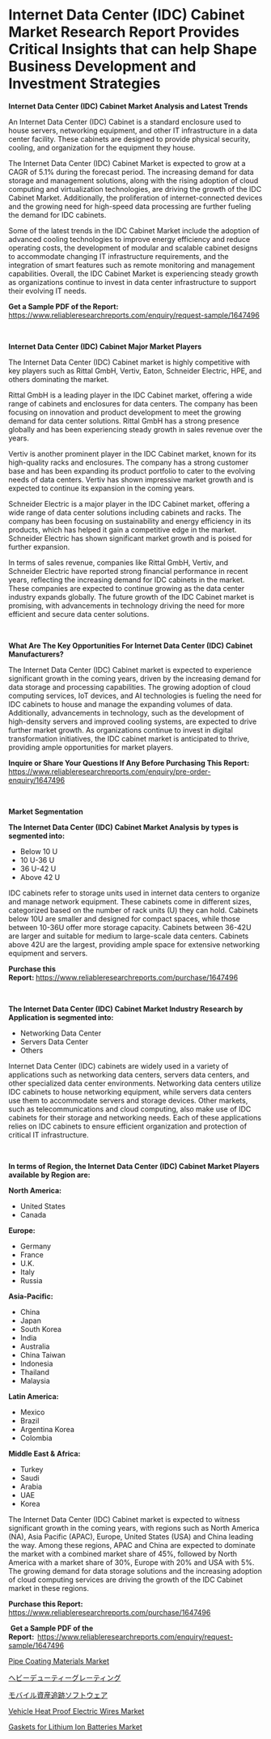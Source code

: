 <p><h1>Internet Data Center (IDC) Cabinet Market Research Report Provides Critical Insights that can help Shape Business Development and Investment Strategies</h1></p><p><strong>Internet Data Center (IDC) Cabinet Market Analysis and Latest Trends</strong></p>
<p><p>An Internet Data Center (IDC) Cabinet is a standard enclosure used to house servers, networking equipment, and other IT infrastructure in a data center facility. These cabinets are designed to provide physical security, cooling, and organization for the equipment they house.</p><p>The Internet Data Center (IDC) Cabinet Market is expected to grow at a CAGR of 5.1% during the forecast period. The increasing demand for data storage and management solutions, along with the rising adoption of cloud computing and virtualization technologies, are driving the growth of the IDC Cabinet Market. Additionally, the proliferation of internet-connected devices and the growing need for high-speed data processing are further fueling the demand for IDC cabinets.</p><p>Some of the latest trends in the IDC Cabinet Market include the adoption of advanced cooling technologies to improve energy efficiency and reduce operating costs, the development of modular and scalable cabinet designs to accommodate changing IT infrastructure requirements, and the integration of smart features such as remote monitoring and management capabilities. Overall, the IDC Cabinet Market is experiencing steady growth as organizations continue to invest in data center infrastructure to support their evolving IT needs.</p></p>
<p><strong>Get a Sample PDF of the Report:&nbsp;</strong> <a href="https://www.reliableresearchreports.com/enquiry/request-sample/1647496">https://www.reliableresearchreports.com/enquiry/request-sample/1647496</a></p>
<p>&nbsp;</p>
<p><strong>Internet Data Center (IDC) Cabinet Major Market Players</strong></p>
<p><p>The Internet Data Center (IDC) Cabinet market is highly competitive with key players such as Rittal GmbH, Vertiv, Eaton, Schneider Electric, HPE, and others dominating the market. </p><p>Rittal GmbH is a leading player in the IDC Cabinet market, offering a wide range of cabinets and enclosures for data centers. The company has been focusing on innovation and product development to meet the growing demand for data center solutions. Rittal GmbH has a strong presence globally and has been experiencing steady growth in sales revenue over the years.</p><p>Vertiv is another prominent player in the IDC Cabinet market, known for its high-quality racks and enclosures. The company has a strong customer base and has been expanding its product portfolio to cater to the evolving needs of data centers. Vertiv has shown impressive market growth and is expected to continue its expansion in the coming years.</p><p>Schneider Electric is a major player in the IDC Cabinet market, offering a wide range of data center solutions including cabinets and racks. The company has been focusing on sustainability and energy efficiency in its products, which has helped it gain a competitive edge in the market. Schneider Electric has shown significant market growth and is poised for further expansion.</p><p>In terms of sales revenue, companies like Rittal GmbH, Vertiv, and Schneider Electric have reported strong financial performance in recent years, reflecting the increasing demand for IDC cabinets in the market. These companies are expected to continue growing as the data center industry expands globally. The future growth of the IDC Cabinet market is promising, with advancements in technology driving the need for more efficient and secure data center solutions.</p></p>
<p>&nbsp;</p>
<p><strong>What Are The Key Opportunities For Internet Data Center (IDC) Cabinet Manufacturers?</strong></p>
<p><p>The Internet Data Center (IDC) Cabinet market is expected to experience significant growth in the coming years, driven by the increasing demand for data storage and processing capabilities. The growing adoption of cloud computing services, IoT devices, and AI technologies is fueling the need for IDC cabinets to house and manage the expanding volumes of data. Additionally, advancements in technology, such as the development of high-density servers and improved cooling systems, are expected to drive further market growth. As organizations continue to invest in digital transformation initiatives, the IDC cabinet market is anticipated to thrive, providing ample opportunities for market players.</p></p>
<p><strong>Inquire or Share Your Questions If Any Before Purchasing This Report:</strong> <a href="https://www.reliableresearchreports.com/enquiry/pre-order-enquiry/1647496">https://www.reliableresearchreports.com/enquiry/pre-order-enquiry/1647496</a></p>
<p>&nbsp;</p>
<p><strong>Market Segmentation</strong></p>
<p><strong>The Internet Data Center (IDC) Cabinet Market Analysis by types is segmented into:</strong></p>
<p><ul><li>Below 10 U</li><li>10 U-36 U</li><li>36 U-42 U</li><li>Above 42 U</li></ul></p>
<p><p>IDC cabinets refer to storage units used in internet data centers to organize and manage network equipment. These cabinets come in different sizes, categorized based on the number of rack units (U) they can hold. Cabinets below 10U are smaller and designed for compact spaces, while those between 10-36U offer more storage capacity. Cabinets between 36-42U are larger and suitable for medium to large-scale data centers. Cabinets above 42U are the largest, providing ample space for extensive networking equipment and servers.</p></p>
<p><strong>Purchase this Report:&nbsp;</strong><a href="https://www.reliableresearchreports.com/purchase/1647496">https://www.reliableresearchreports.com/purchase/1647496</a></p>
<p>&nbsp;</p>
<p><strong>The Internet Data Center (IDC) Cabinet Market Industry Research by Application is segmented into:</strong></p>
<p><ul><li>Networking Data Center</li><li>Servers Data Center</li><li>Others</li></ul></p>
<p><p>Internet Data Center (IDC) cabinets are widely used in a variety of applications such as networking data centers, servers data centers, and other specialized data center environments. Networking data centers utilize IDC cabinets to house networking equipment, while servers data centers use them to accommodate servers and storage devices. Other markets, such as telecommunications and cloud computing, also make use of IDC cabinets for their storage and networking needs. Each of these applications relies on IDC cabinets to ensure efficient organization and protection of critical IT infrastructure.</p></p>
<p>&nbsp;</p>
<p><strong>In terms of Region, the Internet Data Center (IDC) Cabinet Market Players available by Region are:</strong></p>
<p>
    <p> <strong> North America: </strong>
        <ul>
            <li>United States</li>
            <li>Canada</li>
        </ul>
        </p> 
    <p> <strong> Europe: </strong>
        <ul>
            <li>Germany</li>
            <li>France</li>
            <li>U.K.</li>
            <li>Italy</li>
            <li>Russia</li>
        </ul>
        </p> 
    <p> <strong> Asia-Pacific: </strong>
        <ul>
            <li>China</li>
            <li>Japan</li>
            <li>South Korea</li>
            <li>India</li>
            <li>Australia</li>
            <li>China Taiwan</li>
            <li>Indonesia</li>
            <li>Thailand</li>
            <li>Malaysia</li>
        </ul>
        </p> 
    <p> <strong> Latin America: </strong>
        <ul>
            <li>Mexico</li>
            <li>Brazil</li>
            <li>Argentina Korea</li>
            <li>Colombia</li>
        </ul>
        </p> 
    <p> <strong> Middle East & Africa: </strong>
        <ul>
            <li>Turkey</li>
            <li>Saudi</li>
            <li>Arabia</li>
            <li>UAE</li>
            <li>Korea</li>
        </ul>
    </p>
    </p>
<p><p>The Internet Data Center (IDC) Cabinet market is expected to witness significant growth in the coming years, with regions such as North America (NA), Asia Pacific (APAC), Europe, United States (USA) and China leading the way. Among these regions, APAC and China are expected to dominate the market with a combined market share of 45%, followed by North America with a market share of 30%, Europe with 20% and USA with 5%. The growing demand for data storage solutions and the increasing adoption of cloud computing services are driving the growth of the IDC Cabinet market in these regions.</p></p>
<p><strong>Purchase this Report: </strong><a href="https://www.reliableresearchreports.com/purchase/1647496">https://www.reliableresearchreports.com/purchase/1647496</a></p>
<p>&nbsp;<strong>Get a Sample PDF of the Report:&nbsp;&nbsp;</strong><a href="https://www.reliableresearchreports.com/enquiry/request-sample/1647496">https://www.reliableresearchreports.com/enquiry/request-sample/1647496</a></p>
<p><strong></strong></p>
<p><p><a href="https://view.publitas.com/reportprime-1/pipe-coating-materials-market-size-evaluating-its-market-trends-growth-and-projections-2024-2031/">Pipe Coating Materials Market</a></p><p><a href="https://medium.com/@juan.colorado_15/%E9%87%8D%E5%BD%B9%E8%80%90%E8%8D%B7%E9%87%8D%E3%82%B0%E3%83%AC%E3%83%BC%E3%83%86%E3%82%A3%E3%83%B3%E3%82%B0%E5%B8%82%E5%A0%B4-%E7%AB%B6%E4%BA%89%E5%88%86%E6%9E%90-%E5%B8%82%E5%A0%B4%E5%8B%95%E5%90%91-%E3%81%8A%E3%82%88%E3%81%B32031%E5%B9%B4%E3%81%BE%E3%81%A7%E3%81%AE%E4%BA%88%E6%B8%AC-d5db786fa144">ヘビーデューティーグレーティング</a></p><p><a href="https://medium.com/@diegogaylord2023/%E3%83%A2%E3%83%90%E3%82%A4%E3%83%AB%E8%B3%87%E7%94%A3%E8%BF%BD%E8%B7%A1%E3%82%BD%E3%83%95%E3%83%88%E3%82%A6%E3%82%A7%E3%82%A2%E5%B8%82%E5%A0%B4%E3%81%AE%E5%88%86%E6%9E%90-%E3%82%B0%E3%83%AD%E3%83%BC%E3%83%90%E3%83%AB%E7%94%A3%E6%A5%AD%E3%81%AE%E8%A6%8B%E8%A7%A3%E3%81%A8%E4%BA%88%E6%B8%AC-2024%E5%B9%B4%E3%81%8B%E3%82%892031%E5%B9%B4-31c8c7bcef12">モバイル資産追跡ソフトウェア</a></p><p><a href="https://glittery-fuchsia-86a.notion.site/Vehicle-Heat-Proof-Electric-Wires-Market-Size-Furnishes-Valuable-Information-Encompassing-Market-Sha-39f731a839504932ac7ba7c00fa6f052">Vehicle Heat Proof Electric Wires Market</a></p><p><a href="https://acidic-farm-354.notion.site/Gaskets-for-Lithium-Ion-Batteries-Market-Dynamics-2024-2031-Also-about-Its-Market-Trends-Projectio-650893ff0224451db922dea351b2d947">Gaskets for Lithium Ion Batteries Market</a></p></p>